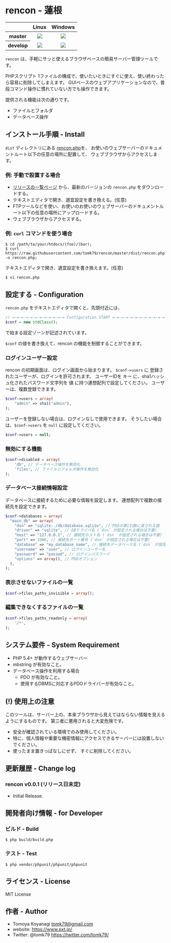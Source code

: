 # rencon - 蓮根

<table>
  <thead>
    <tr>
      <th></th>
      <th>Linux</th>
      <th>Windows</th>
    </tr>
  </thead>
  <tbody>
    <tr>
      <th>master</th>
      <td style="text-align:center;">
        <a href="https://travis-ci.org/tomk79/rencon"><img src="https://secure.travis-ci.org/tomk79/rencon.svg?branch=master"></a>
      </td>
      <td style="text-align:center;">
        <a href="https://ci.appveyor.com/project/tomk79/rencon"><img src="https://ci.appveyor.com/api/projects/status/2wk7okn32pmlin8w/branch/master?svg=true"></a>
      </td>
    </tr>
    <tr>
      <th>develop</th>
      <td style="text-align:center;">
        <a href="https://travis-ci.org/tomk79/rencon"><img src="https://secure.travis-ci.org/tomk79/rencon.svg?branch=develop"></a>
      </td>
      <td style="text-align:center;">
        <a href="https://ci.appveyor.com/project/tomk79/rencon"><img src="https://ci.appveyor.com/api/projects/status/2wk7okn32pmlin8w/branch/develop?svg=true"></a>
      </td>
    </tr>
  </tbody>
</table>

`rencon` は、手軽にサッと使えるブラウザベースの簡易サーバー管理ツールです。

PHPスクリプト 1ファイルの構成で、使いたいときにすぐに使え、使い終わったら容易に削除してしまえます。
GUIベースのウェブアプリケーションなので、普段コマンド操作に慣れていない方でも操作できます。

提供される機能は次の通りです。

- ファイルとフォルダ
- データベース操作


## インストール手順 - Install

`dist` ディレクトリにある [rencon.php](./dist/rencon.php)を、
お使いのウェブサーバーのドキュメントルート以下の任意の場所に配置して、
ウェブブラウザからアクセスします。

### 例: 手動で設置する場合

- [リリースの一覧ページ](https://github.com/tomk79/rencon/releases) から、最新のバージョンの `rencon.php` をダウンロードする。
- テキストエディタで開き、適宜設定を書き換える。(任意)
- FTPツールなどを使い、お使いのお使いのウェブサーバーのドキュメントルート以下の任意の場所にアップロードする。
- ウェブブラウザからアクセスする。


### 例: `curl` コマンドを使う場合

```
$ cd /path/to/your/htdocs/(foo)/(bar);
$ curl https://raw.githubusercontent.com/tomk79/rencon/master/dist/rencon.php -o rencon.php;
```

テキストエディタで開き、適宜設定を書き換えます。(任意)

```
$ vi rencon.php
```


## 設定する - Configuration

`rencon.php` をテキストエディタで開くと、先頭付近には、

```php
// =-=-=-=-=-=-=-=-=-=-=-= Configuration START =-=-=-=-=-=-=-=-=-=-=-=
$conf = new stdClass();
```

で始まる設定ゾーンが記述されています。

`$conf` の値を書き換えて、rencon の機能を制御することができます。


### ログインユーザー設定

rencon の初期画面は、ログイン画面から始まります。
`$conf->users` に 登録されたユーザーが、ログインを許可されます。
ユーザーIDを キー に、sha1ハッシュ化されたパスワード文字列を 値 に持つ連想配列で設定してください。
ユーザーは、複数登録できます。

```php
$conf->users = array(
	"admin" => sha1("admin"),
);
```

ユーザーを登録しない場合は、ログインなしで使用できます。
そうしたい場合は、`$conf->users` を `null` に設定してください。

```php
$conf->users = null;
```

### 無効にする機能

```php
$conf->disabled = array(
	'db', // データベース操作を無効化
	'files', // ファイルとフォルダ操作を無効化
);
```

### データベース接続情報設定

データベースに接続するために必要な情報を設定します。
連想配列で複数の接続先を設定できます。

```php
$conf->databases = array(
  "main_db" => array(
    "dsn" => "sqlite:./db/database.sqlite", // PDOの第1引数に渡される値
    "driver" => "sqlite", // DBドライバ名 (`dsn` が設定される場合は不要)
    "host" => "127.0.0.1", // 接続先ホスト名 (`dsn` が設定される場合は不要)
    "port" => 3306, // 接続先ポート番号 (`dsn` が設定される場合は不要)
    "database" => "my_database_name", // 接続先データベース名 (`dsn` が設定される場合は不要)
    "username" => "user", // ログインユーザー名
    "password" => "passwd", // ログインパスワード
    "options" => array(), // PDOオプション
  ),
);
```


### 表示させないファイルの一覧

```php
$conf->files_paths_invisible = array();
```

### 編集できなくするファイルの一覧

```php
$conf->files_paths_readonly = array(
	'/*',
);
```



## システム要件 - System Requirement

- PHP 5.4+ が動作するウェブサーバー
- mbstring が有効なこと。
- データベース操作を利用する場合
  - PDO が有効なこと。
  - 使用するDBMSに対応するPDOドライバーが有効なこと。


## (!) 使用上の注意

このツールは、サーバー上の、本来ブラウザから見えてはならない情報を見えるようにするものです。
第三者に悪用されると大変危険です。

- 安全が確認されている環境でのみ使用してください。
- 特に、個人情報や重要な機密情報にアクセスできるサーバーには設置しないでください。
- 使ったまま置きっぱなしにせず、 すぐに削除してください。


## 更新履歴 - Change log

### rencon v0.0.1 (リリース日未定)

- Initial Release.


## 開発者向け情報 - for Developer

### ビルド - Build

```
$ php build/build.php
```

### テスト - Test

```
$ php vendor/phpunit/phpunit/phpunit
```


## ライセンス - License

MIT License


## 作者 - Author

- Tomoya Koyanagi <tomk79@gmail.com>
- website: <https://www.pxt.jp/>
- Twitter: @tomk79 <https://twitter.com/tomk79/>
